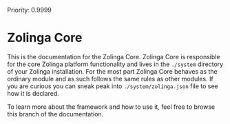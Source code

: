 Priority: 0.9999

# Zolinga Core

This is the documentation for the Zolinga Core. Zolinga Core is responsible for the core Zolinga platform functionality and lives in the `./system` directory of your Zolinga installation. For the most part Zolinga Core behaves as the ordinary module and as such follows the same rules as other modules. If you are curious you can sneak peak into `./system/zolinga.json` file to see how it is declared.

To learn more about the framework and how to use it, feel free to browse this branch of the documentation.